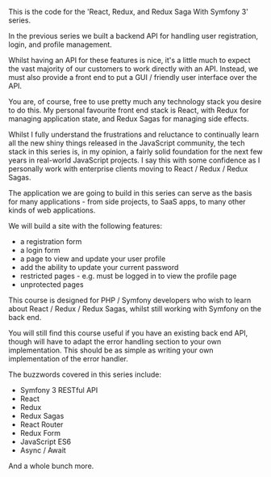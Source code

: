 This is the code for the 'React, Redux, and Redux Saga With Symfony 3' series.

In the previous series we built a backend API for handling user registration, login, and profile management.

Whilst having an API for these features is nice, it's a little much to expect the vast majority of our customers to work directly with an API. Instead, we must also provide a front end to put a GUI / friendly user interface over the API.

You are, of course, free to use pretty much any technology stack you desire to do this. My personal favourite front end stack is React, with Redux for managing application state, and Redux Sagas for managing side effects.

Whilst I fully understand the frustrations and reluctance to continually learn all the new shiny things released in the JavaScript community, the tech stack in this series is, in my opinion, a fairly solid foundation for the next few years in real-world JavaScript projects. I say this with some confidence as I personally work with enterprise clients moving to React / Redux / Redux Sagas.

The application we are going to build in this series can serve as the basis for many applications - from side projects, to SaaS apps, to many other kinds of web applications.

We will build a site with the following features:

* a registration form
* a login form
* a page to view and update your user profile
* add the ability to update your current password
* restricted pages - e.g. must be logged in to view the profile page
* unprotected pages

This course is designed for PHP / Symfony developers who wish to learn about React / Redux / Redux Sagas, whilst still working with Symfony on the back end.

You will still find this course useful if you have an existing back end API, though will have to adapt the error handling section to your own implementation. This should be as simple as writing your own implementation of the error handler.

The buzzwords covered in this series include:

* Symfony 3 RESTful API
* React
* Redux
* Redux Sagas
* React Router
* Redux Form
* JavaScript ES6
* Async / Await

And a whole bunch more.
